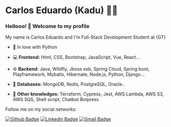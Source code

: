 # Carlos Eduardo (Kadu) :man_technologist:


### Hellooo! 👋 Welcome to my profile

My name is Carlos Eduardo and I'm  Full-Stack Development Student at {GT}

- 💛 In love with Python

- 💻 **Frontend:** Html, CSS, Bootstrap, JavaScript, Vue, React...
- :gear: **Backend:** Java, Wildfly, Jboss esb, Spring Cloud, Spring boot, Playframework, Mybatis, Hibernate, Node.js, Python, Django...
- 💾 **Databases:** MongoDB, Redis, PostgreSQL, Oracle..
- :toolbox: **Other knowledges:** Terraform, Cypress, Jest, AWS Lambda, AWS S3, AWS SQS, Shell script, Chatbot Botpress




Follow me on my social networks:


[![Github Badge](https://img.shields.io/badge/-Github-000?style=flat-square&logo=Github&logoColor=white&link=https://github.com/KaduMelo)](https://github.com/KaduMelo)
[![Linkedin Badge](https://img.shields.io/badge/-LinkedIn-blue?style=flat-square&logo=Linkedin&logoColor=white&link=linkedin.com/in/carlos-eduardo-chessi-melo-silva-570245a5)](linkedin.com/in/carlos-eduardo-chessi-melo-silva-570245a5)
[![Gmail Badge](https://img.shields.io/badge/-Gmail-c14438?style=flat-square&logo=Gmail&logoColor=white&link=mailto:kaduchessi@gmail.com)](mailto:kaduchessi@gmail.com)
